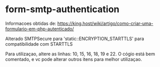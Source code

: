 # form-smtp-authentication

Informacoes obtidas de: https://king.host/wiki/artigo/como-criar-uma-formulario-em-php-autenticado/

Alterado SMTPSecure para 'static::ENCRYPTION_STARTTLS' para compatibilidade com STARTTLS

Para utilizaçao, altere as linhas: 10, 15, 16, 18, 19 e 22.
O cógio está bem comentado, e vc pode alterar outros itens para melhor utilizaçao.